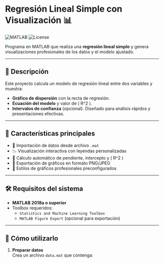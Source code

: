 # Regresión Lineal Simple con Visualización 📊

![MATLAB](https://img.shields.io/badge/MATLAB-R2018a%2B-blue)
![License](https://img.shields.io/badge/Licencia-MIT-green)

Programa en MATLAB que realiza una **regresión lineal simple** y genera visualizaciones profesionales de los datos y el modelo ajustado.

---

## 📌 Descripción
Este proyecto calcula un modelo de regresión lineal entre dos variables y muestra:
- **Gráfico de dispersión** con la recta de regresión.
- **Ecuación del modelo** y valor de \( R^2 \).
- **Intervalos de confianza** (opcional).
Diseñado para análisis rápidos y presentaciones efectivas.

---

## 🚀 Características principales
- 🔵 Importación de datos desde archivo `.mat`
- 📉 Visualización interactiva con leyendas personalizadas
- 📐 Cálculo automático de pendiente, intercepto y \( R^2 \)
- 💾 Exportación de gráficos en formato PNG/JPEG
- 🎨 Estilos de gráficos profesionales preconfigurados

---

## 🛠 Requisitos del sistema
- **MATLAB 2018a o superior**
- Toolbox requeridos:
  - `Statistics and Machine Learning Toolbox`
  - `MATLAB Figure Export` (opcional para exportación)

---

## 📖 Cómo utilizarlo

1. **Preparar datos**  
   Crea un archivo `data.mat` que contenga: